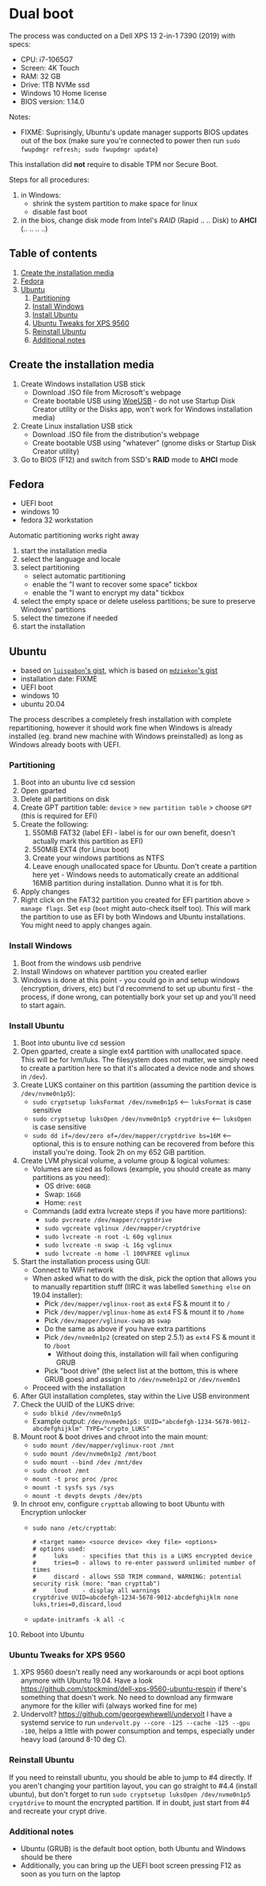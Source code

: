 # Dual boot

The process was conducted on a Dell XPS 13 2-in-1 7390 (2019) with specs:

- CPU: i7-1065G7
- Screen: 4K Touch
- RAM: 32 GB
- Drive: 1TB NVMe ssd
- Windows 10 Home license
- BIOS version: 1.14.0

Notes:

- FIXME: Suprisingly, Ubuntu's update manager supports BIOS updates out of the box (make sure you're connected to power then run `sudo fwupdmgr refresh; sudo fwupdmgr update`)

This installation did **not** require to disable TPM nor Secure Boot.

Steps for all procedures:

1. in Windows:
   - shrink the system partition to make space for linux
   - disable fast boot
1. in the bios, change disk mode from Intel's _RAID_ (Rapid .. .. Disk) to **AHCI** (.. .. .. ..)

## Table of contents <!-- omit in toc -->

1. [Create the installation media](#create-the-installation-media)
1. [Fedora](#fedora)
1. [Ubuntu](#ubuntu)
   1. [Partitioning](#partitioning)
   1. [Install Windows](#install-windows)
   1. [Install Ubuntu](#install-ubuntu)
   1. [Ubuntu Tweaks for XPS 9560](#ubuntu-tweaks-for-xps-9560)
   1. [Reinstall Ubuntu](#reinstall-ubuntu)
   1. [Additional notes](#additional-notes)

## Create the installation media

1. Create Windows installation USB stick
   - Download .ISO file from Microsoft's webpage
   - Create bootable USB using [WoeUSB](https://github.com/slacka/WoeUSB) - do not use Startup Disk Creator utility or the Disks app, won't work for Windows installation media)
1. Create Linux installation USB stick
   - Download .ISO file from the distribution's webpage
   - Create bootable USB using "whatever" (gnome disks or Startup Disk Creator utility)
1. Go to BIOS (F12) and switch from SSD's **RAID** mode to **AHCI** mode

## Fedora

- UEFI boot
- windows 10
- fedora 32 workstation

Automatic partitioning works right away

1. start the installation media
1. select the language and locale
1. select partitioning
   - select automatic partitioning
   - enable the "I want to recover some space" tickbox
   - enable the "I want to encrypt my data" tickbox
1. select the empty space or delete useless partitions; be sure to preserve Windows' partitions
1. select the timezone if needed
1. start the installation

## Ubuntu

- based on [`luispabon`'s gist][luispabon's gist], which is based on [`mdziekon`'s gist][mdziekon's gist]
- installation date: FIXME
- UEFI boot
- windows 10
- ubuntu 20.04

The process describes a completely fresh installation with complete repartitioning, however it should work fine when Windows is already installed (eg. brand new machine with Windows preinstalled) as long as Windows already boots with UEFI.

### Partitioning

1. Boot into an ubuntu live cd session
1. Open gparted
1. Delete all partitions on disk
1. Create GPT partition table: `device` > `new partition table` > choose `GPT` (this is required for EFI)
1. Create the following:
   1. 550MiB FAT32 (label EFI - label is for our own benefit, doesn't actually mark this partition as EFI)
   1. 550MiB EXT4 (for Linux boot)
   1. Create your windows partitions as NTFS
   1. Leave enough unallocated space for Ubuntu. Don't create a partition here yet - Windows needs to automatically create an additional 16MiB partition during installation. Dunno what it is for tbh.
1. Apply changes
1. Right click on the FAT32 partition you created for EFI partition above > `manage flags`. Set `esp` (`boot` might auto-check itself too). This will mark the partition to use as EFI by both Windows and Ubuntu installations. You might need to apply changes again.

### Install Windows

1. Boot from the windows usb pendrive
1. Install Windows on whatever partition you created earlier
1. Windows is done at this point - you could go in and setup windows (encryption, drivers, etc) but I'd recommend to set up ubuntu first - the process, if done wrong, can potentially bork your set up and you'll need to start again.

### Install Ubuntu

1. Boot into ubuntu live cd session
1. Open gparted, create a single ext4 partition with unallocated space. This will be for lvm/luks. The filesystem does not matter, we simply need to create a partition here so that it's allocated a device node and shows in `/dev`).
1. Create LUKS container on this partition (assuming the partition device is `/dev/nvme0n1p5`):
   - `sudo cryptsetup luksFormat /dev/nvme0n1p5` <-- `luksFormat` is case sensitive
   - `sudo cryptsetup luksOpen /dev/nvme0n1p5 cryptdrive` <-- `luksOpen` is case sensitive
   - `sudo dd if=/dev/zero of=/dev/mapper/cryptdrive bs=16M` <-- optional, this is to ensure nothing can be recovered from before this install you're doing. Took 2h on my 652 GiB partition.
1. Create LVM physical volume, a volume group & logical volumes:
   - Volumes are sized as follows (example, you should create as many partitions as you need):
      - OS drive: `60GB`
      - Swap: `16GB`
      - Home: `rest`
   - Commands (add extra lvcreate steps if you have more partitions):
      - `sudo pvcreate /dev/mapper/cryptdrive`
      - `sudo vgcreate vglinux /dev/mapper/cryptdrive`
      - `sudo lvcreate -n root -L 60g vglinux`
      - `sudo lvcreate -n swap -L 16g vglinux`
      - `sudo lvcreate -n home -l 100%FREE vglinux`
1. Start the installation process using GUI:
   - Connect to WiFi network
   - When asked what to do with the disk, pick the option that allows you to manually repartition stuff (IIRC it was labelled `Something else` on 19.04 installer):
      - Pick `/dev/mapper/vglinux-root` as `ext4` FS & mount it to `/`
      - Pick `/dev/mapper/vglinux-home` as `ext4` FS & mount it to `/home`
      - Pick `/dev/mapper/vglinux-swap` as `swap`
      - Do the same as above if you have extra partitions
      - Pick `/dev/nvme0n1p2` (created on step 2.5.1) as `ext4` FS & mount it to `/boot`
         - Without doing this, installation will fail when configuring GRUB
      - Pick "boot drive" (the select list at the bottom, this is where GRUB goes) and assign it to `/dev/nvme0n1p2` or `/dev/nvem0n1`
   - Proceed with the installation
1. After GUI installation completes, stay within the Live USB environment
1. Check the UUID of the LUKS drive:
   - `sudo blkid /dev/nvme0n1p5`
   - Example output: `/dev/nvme0n1p5: UUID="abcdefgh-1234-5678-9012-abcdefghijklm" TYPE="crypto_LUKS"`
1. Mount root & boot drives and chroot into the main mount:
   - `sudo mount /dev/mapper/vglinux-root /mnt`
   - `sudo mount /dev/nvme0n1p2 /mnt/boot`
   - `sudo mount --bind /dev /mnt/dev`
   - `sudo chroot /mnt`
   - `mount -t proc proc /proc`
   - `mount -t sysfs sys /sys`
   - `mount -t devpts devpts /dev/pts`
1. In chroot env, configure `crypttab` allowing to boot Ubuntu with Encryption unlocker
   - `sudo nano /etc/crypttab`:

     ```text
     # <target name> <source device> <key file> <options>
     # options used:
     #     luks    - specifies that this is a LUKS encrypted device
     #     tries=0 - allows to re-enter password unlimited number of times
     #     discard - allows SSD TRIM command, WARNING: potential security risk (more: "man crypttab")
     #     loud    - display all warnings
     cryptdrive UUID=abcdefgh-1234-5678-9012-abcdefghijklm none luks,tries=0,discard,loud
     ```

   - `update-initramfs -k all -c`
1. Reboot into Ubuntu

### Ubuntu Tweaks for XPS 9560

1. XPS 9560 doesn't really need any workarounds or acpi boot options anymore with Ubuntu 19.04. Have a look <https://github.com/stockmind/dell-xps-9560-ubuntu-respin> if there's something that doesn't work. No need to download any firmware anymore for the killer wifi (always worked fine for me)
1. Undervolt? <https://github.com/georgewhewell/undervolt> I have a systemd service to run `undervolt.py --core -125 --cache -125 --gpu -100`, helps a little with power consumption and temps, especially under heavy load (around 8-10 deg C).

### Reinstall Ubuntu

If you need to reinstall ubuntu, you should be able to jump to #4 directly. If you aren't changing your partition layout, you can go straight to #4.4 (install ubuntu), but don't forget to run `sudo cryptsetup luksOpen /dev/nvme0n1p5 cryptdrive` to mount the encrypted partition. If in doubt, just start from #4 and recreate your crypt drive.

### Additional notes

- Ubuntu (GRUB) is the default boot option, both Ubuntu and Windows should be there
- Additionally, you can bring up the UEFI boot screen pressing F12 as soon as you turn on the laptop

<!--
  References
  -->

<!-- Others -->
[luispabon's gist]: https://gist.github.com/luispabon/db2c9e5f6cc73bb37812a19a40e137bc
[mdziekon's gist]: https://gist.github.com/mdziekon/221bdb597cf32b46c50ffab96dbec08a
[ubuntu wiki community]: https://help.ubuntu.com/community/Full_Disk_Encryption_Howto_2019
